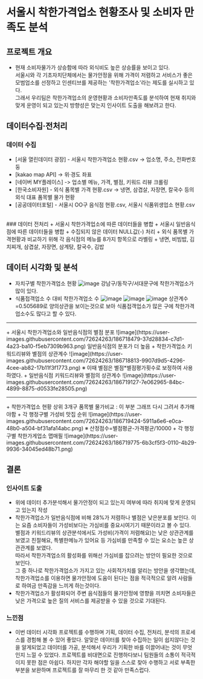 # 서울시 착한가격업소 현황조사 및 소비자 만족도 분석

## 프로젝트 개요
+ 현재 소비자물가가 상승함에 따라 외식비도 높은 상승률을 보이고 있다. <br>
서울시와 각 기초자치단체에서는 물가안정을 위해 가격이 저렴하고 서비스가 좋은 모범업소를 선정하고 인센티브를 제공하는 '착한가격업소'라는 제도를 실시하고 있다.<br>
그래서 우리팀은 착한가격업소의 운영현황과 소비자만족도를 분석하여 현재 취지와 맞게 운영이 되고 있는지 방향성은 맞는지 인사이트 도출을 해보려고 한다.<br>

## 데이터수집·전처리
### 데이터 수집
+ [서울 열린데이터 광장] - 서울시 착한가격업소 현황.csv -> 업소명, 주소, 전화번호 둥
+ [kakao map API] -> 위·경도 좌표
+ [네이버 MY플레이스] -> 업소별 메뉴, 가격, 별점, 키워드 리뷰 크롤링
+ [한국소비자원] - 외식 품목별 가격 현황.csv -> 냉면, 삼겹살, 자장면, 칼국수 등의 외식 대표 품목별 물가 현황
+ [공공데이터포털] - 서울시 OO구 음식점 현황.csv, 서울시 식품위생업소 현황.csv
<br>
### 데이터 전처리
+ 서울시 착한가격업소에 따른 데이터들을 병합
+ 서울시 일반음식점에 따른 데이터들을 병합
  + 수집되지 않은 데이터 NULL값(-) 처리
+ 외식 품목별 가격현황과 비교하기 위해 각 음식점의 메뉴를 8가지 항목으로 라벨링
  + 냉면, 비빔밥, 김치찌개, 삼겹살, 자장면, 삼계탕, 칼국수, 김밥

## 데이터 시각화 및 분석
+ 자치구별 착한가격업소 현황
![image](https://user-images.githubusercontent.com/72624263/186717510-9c9235cb-0c04-4a78-8b34-dcf3d7c1e4ce.png)
강남구/동작구/서대문구에 착한가격업소가 많이 있다.
+ 식품접객업소 수 대비 착한가격업소 수
![image](https://user-images.githubusercontent.com/72624263/186717665-98beceae-e193-4838-923f-5aade3bfd6a5.png)
![image](https://user-images.githubusercontent.com/72624263/186717679-c8b319fe-019b-48c0-966d-77d71039727b.png)
![image](https://user-images.githubusercontent.com/72624263/186717695-f278fb1d-192e-4150-b5c8-d801b0fb7722.png)
상관계수=0.505689로 양의상관을 보이는것으로 보아 식품접객업소가 많은 구에 착한가격업소수도 많다고 할 수 있다.
<hr>
+ 서울시 착한가격업소와 일반음식점의 별점 분포
![image](https://user-images.githubusercontent.com/72624263/186718479-37d28834-c7d1-4a23-ba10-f5eb7309b963.png)
일반음식점의 분포가 더 높음
+ 착한가격업소 키워드리뷰와 별점의 상관계수
![image](https://user-images.githubusercontent.com/72624263/186718813-9907d9d5-4296-4cee-ab82-17b11f3f1773.png)
※ 이때 별점은 별점*별점평가횟수로 보정하여 사용하였다.
+ 일반음식점 키워드리뷰와 별점의 상관계수
![image](https://user-images.githubusercontent.com/72624263/186719127-7e062965-84bc-4899-8875-d0533fe28505.png)
<hr>
+ 착한가격업소 현황 상위 3개구 품목별 물가비교
: 이 부분 그래프 다시 그려서 추가해야함
+ 각 행정구별 가성비 맛집 순위
![image](https://user-images.githubusercontent.com/72624263/186719424-5911a6e6-e0ca-48b0-a504-bf31afa14abc.png)
※ 산정점수=별점평균-가격평균/10000
+ 각 행정구별 착한가게업소 맵매필
![image](https://user-images.githubusercontent.com/72624263/186719775-6b3cf5f3-0110-4b29-9936-34045ed48b71.png)

## 결론
### 인사이트 도출
+ 위에 데이터 추가분석해서 물가안정이 되고 있는지 여부에 따라 취지에 맞게 운영되고 있는지 작성
+ 착한가격업소가 일반음식점에 비해 28%가 저렴하나 별점은 낮은분포를 보인다. 이는 요즘 소비자들이 가성비보다는 가심비를 중요시여기기 때문이라고 볼 수 있다. 별점과 키워드리뷰의 상관분석에서도 가성비(가격이 저렴해요)는 낮은 상관관계를 보였고  친절해요, 특별한메뉴가 있어요 등 가심비를 만족할 수 있는 요소는 높은 상관관계를 보였다. <br>
따라서 착한가격업소의 활성화를 위해선 가심비를 잡으려는 방안이 필요한 것으로 보인다. <br>
그 중 하나로 착한가격업소가 가지고 있는 사회적가치를 알리는 방안을 생각했는데, 착한가격업소를 이용하면 물가안정에 도움이 된다는 점을 적극적으로 알려 사람들로 하여금 만족감을 느끼게 하는것이다.<br>
+ 착한가격업소가 활성화되어 주변 음식점들의 물가안정에 영향을 끼치면 소비자들은 낮은 가격으로 높은 질의 서비스를 제공받을 수 있을 것으로 기대된다.

### 느낀점
+ 이번 데이터 시각화 프로젝트를 수행하며 기획, 데이터 수집, 전처리, 분석의 프로세스를 경험해 볼 수 있어 좋았다. 알맞은 데이터를 찾아 수집하는 일이 쉽지않다는 것을 알게되었고 데이터를 가공, 분석해서 우리가 기획한 바를 이끌어내는 것이 무엇인지 느낄 수 있었다.
프로젝트를 비대면으로 진행하다보니 팀원들의 소통이 적극적이지 못한 점은 아쉽다.
하지만 각자 해야할 일을 스스로 찾아 수행하고 서로 부족한 부분을 보완하며 프로젝트를 잘 마무리 한 것 같아 만족스럽다.
